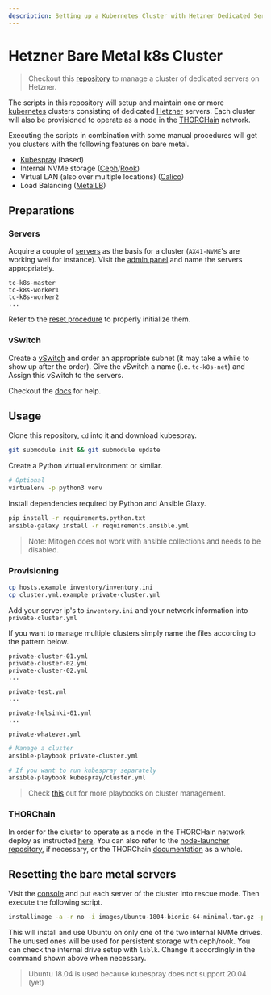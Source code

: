 ```yaml
---
description: Setting up a Kubernetes Cluster with Hetzner Dedicated Servers
---
```


# Hetzner Bare Metal k8s Cluster

> Checkout this [repository](https://github.com/delphidigital/bare-metal-cluster-manager) to manage a cluster of dedicated servers on Hetzner.

The scripts in this repository will setup and maintain one or more [kubernetes][k8s] clusters consisting of dedicated [Hetzner][hetzner] servers. Each cluster will also be provisioned to operate as a node in the [THORCHain][tc] network.

Executing the scripts in combination with some manual procedures will get you clusters with the following features on bare metal.

* [Kubespray][kubespray] (based)
* Internal NVMe storage ([Ceph][ceph]/[Rook][rook])
* Virtual LAN (also over multiple locations) ([Calico][calico])
* Load Balancing ([MetalLB][metallb])

## Preparations

### Servers

Acquire a couple of [servers][buy] as the basis for a cluster (`AX41-NVME`'s are working well for instance). Visit the [admin panel][admin] and name the servers appropriately.

```text
tc-k8s-master
tc-k8s-worker1
tc-k8s-worker2
...
```

Refer to the [reset procedure][reset] to properly initialize them.

### vSwitch

Create a [vSwitch][vswitch] and order an appropriate subnet (it may take a while to show up after the order). Give the vSwitch a name (i.e. `tc-k8s-net`) and Assign this vSwitch to the servers.

Checkout the [docs][vswitch_docs] for help.

## Usage

Clone this repository, `cd` into it and download kubespray.

```bash
git submodule init && git submodule update
```

Create a Python virtual environment or similar.

```bash
# Optional
virtualenv -p python3 venv
```

Install dependencies required by Python and Ansible Glaxy.

```bash
pip install -r requirements.python.txt
ansible-galaxy install -r requirements.ansible.yml
```

> Note: Mitogen does not work with ansible collections and needs to be disabled.

### Provisioning

```bash
cp hosts.example inventory/inventory.ini
cp cluster.yml.example private-cluster.yml
```

Add your server ip's to `inventory.ini` and your network information into `private-cluster.yml`

If you want to manage multiple clusters simply name the files according to the pattern below.

```text
private-cluster-01.yml
private-cluster-02.yml
private-cluster-02.yml
...

private-test.yml
...

private-helsinki-01.yml
...

private-whatever.yml
```

```bash
# Manage a cluster
ansible-playbook private-cluster.yml

# If you want to run kubespray separately
ansible-playbook kubespray/cluster.yml
```

> Check [this][kubespray] out for more playbooks on cluster management.

### THORChain

In order for the cluster to operate as a node in the THORCHain network deploy as instructed [here][tc_deplyoing]. You can also refer to the [node-launcher repository][node-launcher], if necessary, or the THORChain [documentation][tc_docs] as a whole.

## Resetting the bare metal servers

Visit the [console][admin] and put each server of the cluster into rescue mode. Then execute the following script.

```bash
installimage -a -r no -i images/Ubuntu-1804-bionic-64-minimal.tar.gz -p /:ext4:all -d nvme0n1 -f yes -t yes -n hostname
```

This will install and use Ubuntu on only one of the two internal NVMe drives. The unused ones will be used for persistent storage with ceph/rook. You can check the internal drive setup with `lsblk`. Change it accordingly in the command shown above when necessary.

> Ubuntu 18.04 is used because kubespray does not support 20.04 (yet)

[reset]: #resetting-the-bare-metal-servers
[hetzner]: https://www.hetzner.com
[buy]: https://www.hetzner.com/dedicated-rootserver/matrix-ax
[admin]: https://robot.your-server.de/server
[vswitch]: https://robot.your-server.de/vswitch/index
[vswitch_docs]: https://docs.hetzner.com/robot/dedicated-server/network/vswitch
[k8s]: https://kubernetes.io
[kubespray]: https://kubespray.io/
[metallb]: https://metallb.universe.tf
[calico]: https://www.projectcalico.org
[ceph]: https://ceph.io
[rook]: https://rook.io
[tc]: https://thorchain.org
[tc_docs]: https://docs.thorchain.org
[tc_deplyoing]: https://docs.thorchain.org/thornodes/kubernetes/deploying
[node-launcher]: https://gitlab.com/thorchain/devops/node-launcher

